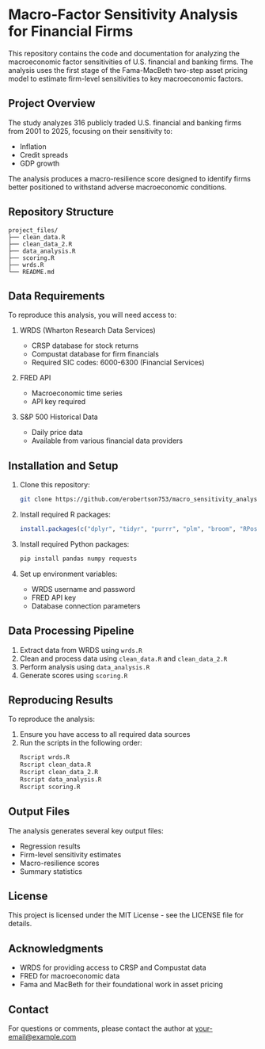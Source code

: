 # Macro-Factor Sensitivity Analysis for Financial Firms

This repository contains the code and documentation for analyzing the macroeconomic factor sensitivities of U.S. financial and banking firms. The analysis uses the first stage of the Fama-MacBeth two-step asset pricing model to estimate firm-level sensitivities to key macroeconomic factors.

## Project Overview

The study analyzes 316 publicly traded U.S. financial and banking firms from 2001 to 2025, focusing on their sensitivity to:
- Inflation
- Credit spreads
- GDP growth

The analysis produces a macro-resilience score designed to identify firms better positioned to withstand adverse macroeconomic conditions.

## Repository Structure

```
project_files/
├── clean_data.R
├── clean_data_2.R
├── data_analysis.R
├── scoring.R
├── wrds.R
└── README.md
```

## Data Requirements

To reproduce this analysis, you will need access to:

1. WRDS (Wharton Research Data Services)
   - CRSP database for stock returns
   - Compustat database for firm financials
   - Required SIC codes: 6000-6300 (Financial Services)

2. FRED API
   - Macroeconomic time series
   - API key required

3. S&P 500 Historical Data
   - Daily price data
   - Available from various financial data providers

## Installation and Setup

1. Clone this repository:
   ```bash
   git clone https://github.com/erobertson753/macro_sensitivity_analysis.git
   ```

2. Install required R packages:
   ```R
   install.packages(c("dplyr", "tidyr", "purrr", "plm", "broom", "RPostgres", "tidyverse", "lubridate", "zoo"))
   ```

3. Install required Python packages:
   ```bash
   pip install pandas numpy requests
   ```

4. Set up environment variables:
   - WRDS username and password
   - FRED API key
   - Database connection parameters

## Data Processing Pipeline

1. Extract data from WRDS using `wrds.R`
2. Clean and process data using `clean_data.R` and `clean_data_2.R`
3. Perform analysis using `data_analysis.R`
4. Generate scores using `scoring.R`

## Reproducing Results

To reproduce the analysis:

1. Ensure you have access to all required data sources
2. Run the scripts in the following order:
   ```bash
   Rscript wrds.R
   Rscript clean_data.R
   Rscript clean_data_2.R
   Rscript data_analysis.R
   Rscript scoring.R
   ```

## Output Files

The analysis generates several key output files:
- Regression results
- Firm-level sensitivity estimates
- Macro-resilience scores
- Summary statistics

## License

This project is licensed under the MIT License - see the LICENSE file for details.

## Acknowledgments

- WRDS for providing access to CRSP and Compustat data
- FRED for macroeconomic data
- Fama and MacBeth for their foundational work in asset pricing

## Contact

For questions or comments, please contact the author at [your-email@example.com](mailto:your-email@example.com) 

